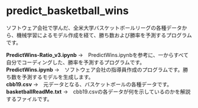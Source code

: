 # predict_basketball_wins

ソフトウェア会社で学んだ、全米大学バスケットボールリーグの各種データから、機械学習によるモデル作成を経て、勝ち数および勝率を予測するプログラムです。  

**PredictWins-Ratio_v3.ipynb** →　PredictWins.ipynbを参考に、一からすべて自分でコーディングした、勝率を予測するプログラムです。
**PredictWins.ipynb** →　ソフトウェア会社の指導員作成のプログラムです。勝ち数を予測するモデルを生成します。  
**cbb19.csv** →　元データとなる、バスケットボールの各種データです。  
**basketballReadMe.txt** →　cbb19.csvの各データが何を示しているのかを解説するファイルです。  
